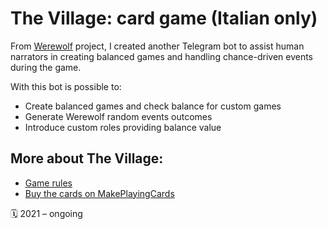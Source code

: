 # The Village: card game (Italian only)

From [Werewolf](https://github.com/GreyWolfDev/Werewolf) project, I created another Telegram bot to assist human narrators in creating balanced games and handling chance-driven events during the game.

With this bot is possible to:
- Create balanced games and check balance for custom games
- Generate Werewolf random events outcomes
- Introduce custom roles providing balance value

## More about The Village:
- [Game rules](https://telegra.ph/The-Village-regolamento-12-13)  
- [Buy the cards on MakePlayingCards](https://www.makeplayingcards.com/sell/marketplace/the-village.html)

🗓 2021 – ongoing